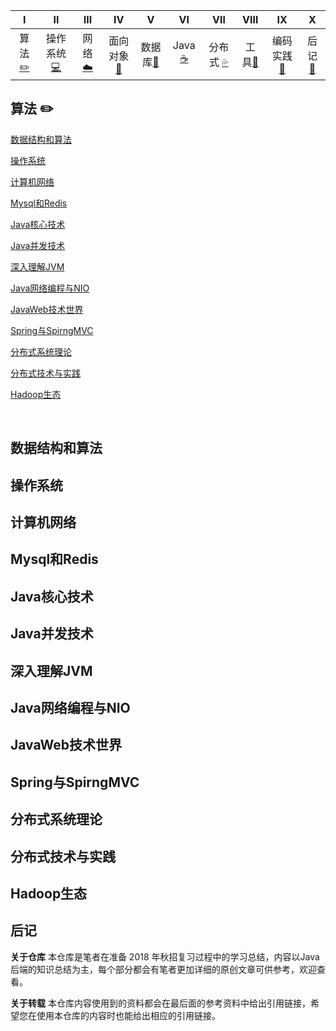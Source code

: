<!-- ![](https://img.shields.io/badge/update-today-blue.svg) ![](https://img.shields.io/badge/gitbook-making-lightgrey.svg)</br> -->
| Ⅰ | Ⅱ | Ⅲ | Ⅳ | Ⅴ | Ⅵ | Ⅶ | Ⅷ | Ⅸ | Ⅹ |
| :--------: | :---------: | :---------: | :---------: | :---------: | :---------:| :---------: | :-------: | :-------:| :------:|
| 算法[:pencil2:](#算法-pencil2) | 操作系统[:computer:](#操作系统-computer)|网络[:cloud:](#网络-cloud) | 面向对象[:couple:](#面向对象-couple) |数据库[:floppy_disk:](#数据库-floppy_disk)| Java [:coffee:](#java-coffee)| 分布式 [:sweat_drops:](#分布式-sweat_drops)| 工具[:hammer:](#工具-hammer)| 编码实践[:speak_no_evil:](#编码实践-speak_no_evil)| 后记[:memo:](#后记-memo) |

## 算法 :pencil2:

[数据结构和算法](#数据结构和算法) 

[操作系统](#操作系统)

[计算机网络](#计算机网络) 

[Mysql和Redis](#Mysql和Redis) 

[Java核心技术](#Java核心技术)

[Java并发技术](#Java并发技术) 

[深入理解JVM](#深入理解JVM)

[Java网络编程与NIO](#Java网络编程与NIO)

[JavaWeb技术世界](#JavaWeb技术世界) 

[Spring与SpirngMVC](#Spring与SpirngMVC) 

[分布式系统理论](#分布式系统理论)

[分布式技术与实践](#分布式技术与实践)

[Hadoop生态](#Hadoop生态)

</br>

## 数据结构和算法

## 操作系统

## 计算机网络

## Mysql和Redis

## Java核心技术

## Java并发技术

## 深入理解JVM

## Java网络编程与NIO

## JavaWeb技术世界

## Spring与SpirngMVC

## 分布式系统理论

## 分布式技术与实践

## Hadoop生态

## 后记

**关于仓库**
本仓库是笔者在准备 2018 年秋招复习过程中的学习总结，内容以Java后端的知识总结为主，每个部分都会有笔者更加详细的原创文章可供参考，欢迎查看。 

**关于转载**
本仓库内容使用到的资料都会在最后面的参考资料中给出引用链接，希望您在使用本仓库的内容时也能给出相应的引用链接。


